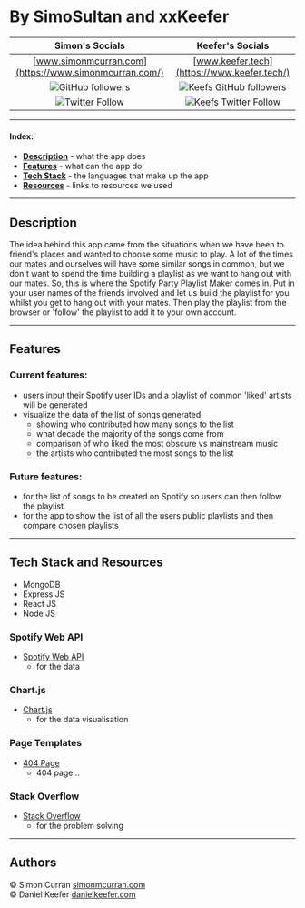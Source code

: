 # By SimoSultan and xxKeefer

|Simon's Socials|Keefer's Socials|
|:-------------:|:-------------:|
|[www.simonmcurran.com](https://www.simonmcurran.com/)  |[www.keefer.tech](https://www.keefer.tech/) |
|![GitHub followers](https://img.shields.io/github/followers/SimoSultan?style=social)  | ![Keefs GitHub followers](https://img.shields.io/github/followers/xxKeefer?style=social)|
|![Twitter Follow](https://img.shields.io/twitter/follow/simo_sultan?style=social)|![Keefs Twitter Follow](https://img.shields.io/twitter/follow/xxKeefer?style=social)|

----

#### Index:
- [**Description**](#Description) - what the app does
- [**Features**](#Features) - what can the app do
- [**Tech Stack**](#Tech-Stack) - the languages that make up the app
- [**Resources**](#Resources) - links to resources we used



---



## Description

The idea behind this app came from the situations when we have been to friend's places and wanted to choose some music to play. A lot of the times our mates and ourselves will have some similar songs in common, but we don't want to spend the time building a playlist as we want to hang out with our mates. So, this is where the Spotify Party Playlist Maker comes in. Put in your user names of the friends involved and let us build the playlist for you whilst you get to hang out with your mates. Then play the playlist from the browser or 'follow' the playlist to add it to your own account. 

<!-- ### UPDATE: After Finishing MVP

We found out that we didn't have the time in the 2.5 days to learn how to create the playlist on Spotify for people to be able to follow the playlist. So for now, we added the links to each song, but in the near future we will add this implementation to make it feel more complete.
We wanted to focus on the visualisation of the data instead of the playlist follow idea. Also, we filtered based on common artists instead of exact songs as we wanted the list to be of a decent size for users. -->

---



## Features	

### Current features:  
- users input their Spotify user IDs and a playlist of common 'liked' artists will be generated
- visualize the data of the list of songs generated
  - showing who contributed how many songs to the list
  - what decade the majority of the songs come from
  - comparison of who liked the most obscure vs mainstream music
  - the artists who contributed the most songs to the list

### Future features:

- for the list of songs to be created on Spotify so users can then follow the playlist
- for the app to show the list of all the users public playlists and then compare chosen playlists

---



## Tech Stack and Resources

- MongoDB
- Express JS
- React JS
- Node JS

<!-- ### Netlify
- [Netlify](https://www.netlify.com/)
  - for deployment

### Bootstrap 4
- [Bootstrap 4](https://getbootstrap.com/)
  - for the styling -->

### Spotify Web API
- [Spotify Web API](https://developer.spotify.com/documentation/web-api/)
  - for the data

### Chart.js
- [Chart.js](https://github.com/chartjs/Chart.js)
  - for the data visualisation

<!-- ### Icons
- [Font Awesome](https://fontawesome.com/)
  - for the GitHub and Twitter icons in the footer -->

<!-- ### Images
- [Canva](https://www.canva.com/design/DAEIOVa5ems/q-Y-EyYIIxNcoSLm1ATabA/edit)
  - for the logo... -->

<!-- ### Animations
- [Jhey's Hifi Animation](https://codepen.io/jh3y/pen/rNxjPNX)
  - Jhey's bouncing speakers on the loading page -->

### Page Templates
- [404 Page](https://codepen.io/saransh/pen/aezht)
  - 404 page...

### Stack Overflow
- [Stack Overflow](https://stackoverflow.com/)
  - for the problem solving


---

## Authors

© Simon Curran [simonmcurran.com](https://www.simonmcurran.com/)  
© Daniel Keefer [danielkeefer.com](https://www.danielkeefer.com/)